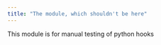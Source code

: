 ```yaml
---
title: "The module, which shouldn't be here"
---
```


This module is for manual testing of python hooks
